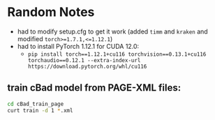 # Random Notes

- had to modify setup.cfg to get it work (added `timm` and `kraken` and modified `torch>=1.7.1,<=1.12.1`)
- had to install PyTorch 1.12.1 for CUDA 12.0:
    - `pip install torch==1.12.1+cu116 torchvision==0.13.1+cu116 torchaudio==0.12.1 --extra-index-url https://download.pytorch.org/whl/cu116`
    
## train cBad model from PAGE-XML files:
```bash
cd cBad_train_page
curt train -d 1 *.xml
```